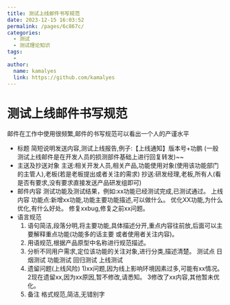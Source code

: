 ```yaml
---
title: 测试上线邮件书写规范
date: 2023-12-15 16:03:52
permalink: /pages/6c867c/
categories:
  - 测试
  - 测试理论知识
tags:
  - 
author: 
  name: kamalyes
  link: https://github.com/kamalyes
---
```

# 测试上线邮件书写规范

邮件在工作中使用很频繁,邮件的书写规范可以看出一个人的产谨水平

- 标题
  简短说明发送内容,测试上线报告,例子:【上线通知】版本号+功鹏
  (一般测试上线邮件是在开发人员的损测部件基础上进行回复转发)~~
- 主送及抄送对象
  主送:相关开发人员,相关产品,功能使用对象(使用该功能部门的主管人),老板(若是老板提出或者关注的需求)
  抄送:研发经理,老板,所有人(看是否有要求,没有要求直接发送产品研发组即可)
- 邮件内容
       测试功能及测试结果，例如:xx功能已经测试完成,已测试通过。
       上线内容
               功能点:新增xx功能,功能主要功能描述,可以做什么。
               优化XX功能,为什么优化,有什么好处。
               修复xxbug,修复之前xx问题。
- 语言规范
  1. 语句简洁,段落分明,将主要功能,具体描述分开,重点内容往前放,后面可以主要解释重点功能(功能多的话主要
     或者使用者关注内容)。
  2. 用语规范,根据产品原型中名称进行规范描述。
  3. 分析不同用户需求,定位该功能的关注对象,进行分类,描述清楚。
     测试点
     日烟测试
     功能测试
     回归测试
     上线测试
  4. 遗留问题(上线风险)
     1)xx问题,因为线上影响环境因素过多,可能有xx情况。
     2现在遗留xx,因为xx原因,暂不修改,请悉知。
     3修改了xx内容,其他暂未优化。
  5. 备注
     格式规范,简洁,无错别字